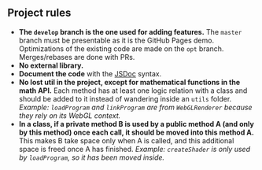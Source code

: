## Project rules

- **The `develop` branch is the one used for adding features.** The `master` branch must be presentable as it is the GitHub Pages demo. Optimizations of the existing code are made on the `opt` branch. Merges/rebases are done with PRs.
- **No external library.**
- **Document the code** with the [JSDoc](https://jsdoc.app) syntax.
- **No lost util in the project, except for mathematical functions in the math API.** Each method has at least one logic relation with a class and should be added to it instead of wandering inside an `utils` folder. *Example: `loadProgram` and `linkProgram` are from `WebGLRenderer` because they rely on its WebGL context.*
- **In a class, if a private method B is used by a public method A (and only by this method) once each call, it should be moved into this method A.** This makes B take space only when A is called, and this additional space is freed once A has finished. *Example: `createShader` is only used by `loadProgram`, so it has been moved inside.*